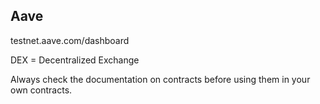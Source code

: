 ## Aave
testnet.aave.com/dashboard

DEX = Decentralized Exchange

Always check the documentation on contracts before using them in your own contracts.